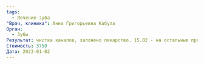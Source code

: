 ```yaml
---
tags:
  - Лечение-зуба
"Врач, клиника": Анна Григорьевна Кабула
Орган:
  - Зубы
Результат: чистка каналов, заложено лекарство. 15.02 - на остальные процедуры
Стоимость: 3750
Дата: 2023-01-02
---
```

